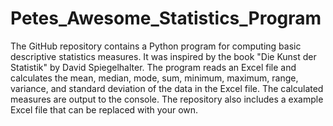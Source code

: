 # Petes_Awesome_Statistics_Program
The GitHub repository contains a Python program for computing basic descriptive statistics measures. It was inspired by the book "Die Kunst der Statistik" by David Spiegelhalter. The program reads an Excel file and calculates the mean, median, mode, sum, minimum, maximum, range, variance, and standard deviation of the data in the Excel file. The calculated measures are output to the console. The repository also includes a example Excel file that can be replaced with your own.
